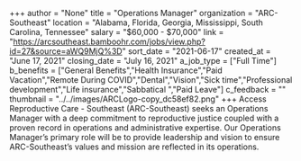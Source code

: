 +++
author = "None"
title = "Operations Manager"
organization = "ARC-Southeast"
location = "Alabama, Florida, Georgia, Mississippi, South Carolina, Tennessee"
salary = "$60,000 - $70,000"
link = "https://arcsoutheast.bamboohr.com/jobs/view.php?id=27&source=aWQ9MjQ%3D"
sort_date = "2021-06-17"
created_at = "June 17, 2021"
closing_date = "July 16, 2021"
a_job_type = ["Full Time"]
b_benefits = ["General Benefits","Health Insurance","Paid Vacation","Remote During COVID","Dental","Vision","Sick time","Professional development","Life insurance","Sabbatical ","Paid Leave"]
c_feedback = ""
thumbnail = "../../images/ARCLogo-copy_dc58ef82.png"
+++
Access Reproductive Care - Southeast (ARC-Southeast) seeks an Operations Manager with a deep commitment to reproductive justice coupled with a proven record in operations and administrative expertise. Our Operations Manager’s primary role will be to provide leadership and vision to ensure ARC-Southeast’s values and mission are reflected in its operations. ​